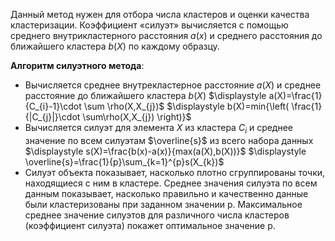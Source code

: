 Данный метод нужен для отбора числа кластеров и оценки качества кластеризации. Коэффициент «силуэт» вычисляется с помощью среднего внутрикластерного расстояния $a(x)$ и среднего расстояния до ближайшего кластера $b(X)$ по каждому образцу. 

**Алгоритм силуэтного метода**:
- Вычисляется среднее внутрекластерное расстояние $a(X)$ и среднее расстояние до ближайшего кластера $b(X)$
      $\displaystyle a(X)=\frac{1}{C_{i}-1}\cdot \sum \rho(X,X_{j})$
      $\displaystyle b(X)=min{\left( \frac{1}{|C_{j}|}\cdot \sum\rho(X,X_{j}) \right)}$
- Вычисляется силуэт для элемента $X$ из кластера $C_{i}$ и среднее значение по всем силуэтам $\overline{s}$ из всего набора данных
       $\displaystyle s(X)=\frac{b(x)-a(x)}{max(a(X),b(X))}$
       $\displaystyle \overline{s}=\frac{1}{p}\sum_{k=1}^{p}s(X_{k})$
- Силуэт объекта показывает, насколько плотно сгруппированы точки, находящиеся с ним в кластере. Среднее значения силуэта по всем данным показывает, насколько правильно и качественно данные были кластеризованы при заданном значении р. Максимальное среднее значение силуэтов для различного числа кластеров (коэффициент силуэта) покажет оптимальное значение р.